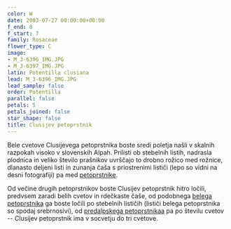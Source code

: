 ```yaml
---
color: W
date: 2003-07-27 00:00:00+00:00
f_end: 8
f_start: 7
family: Rosaceae
flower_type: C
image:
- M_3-6396_IMG.JPG
- M_3-6397_IMG.JPG
latin: Potentilla clusiana
lead: M_3-6396_IMG.JPG
lead_sample: false
order: Potentilla
parallel: false
petals: 5
petals_joined: false
star_shape: false
title: Clusijev petoprstnik
---
```

Bele cvetove Clusijevega petoprstnika boste sredi poletja našli v skalnih razpokah visoko v slovenskih Alpah. Prilisti ob stebelnih listih, nadrasla plodnica in veliko število prašnikov uvrščajo to drobno rožico med rožnice, dlanasto deljeni listi in zunanja čaša s priostrenimi lističi (lepo so vidni na desni fotografiji) pa med [petoprstnike](../genus/potentilla/).

Od večine drugih petoprstnikov boste Clusijev petoprstnik hitro ločili, predvsem zaradi belih cvetov in rdečkaste čaše, od podobnega [belega petoprstnika](../potentillaalba/) ga boste ločili po stebelnih lističih (lističi belega petoprstnika so spodaj srebrnosivi), od [predalpskega petoprstnikaa](../potentillacaulescens/) pa po številu cvetov -- Clusijev petoprstnik ima v socvetju do tri cvetove.
